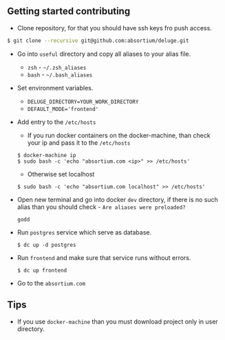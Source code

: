 ## Getting started contributing
* Clone repository, for that you should have ssh keys fro push access.
```bash
$ git clone --recursive git@github.com:absortium/deluge.git
```

* Go into `useful` directory and copy all aliases to your alias file.
  * `zsh` - `~/.zsh_aliases`
  * `bash` - `~/.bash_aliases`
 
* Set environment variables.
  * `DELUGE_DIRECTORY=YOUR_WORK_DIRECTORY` 
  * `DEFAULT_MODE='frontend'`

* Add entry to the `/etc/hosts`
   * If you run docker containers on the docker-machine, than check your ip and pass it to the `/etc/hosts`
   ```
   $ docker-machine ip
   $ sudo bash -c 'echo "absortium.com <ip>" >> /etc/hosts'
   ```
   * Otherwise set localhost
   ```
   $ sudo bash -c 'echo "absortium.com localhost" >> /etc/hosts'
   ```
   
* Open new terminal and go into docker `dev` directory, if there is no such alias than you should check - `Are aliases were preloaded?`
  ```
  godd
  ```

* Run `postgres` service which serve as database.
  ```
  $ dc up -d postgres
  ```
* Run `frontend` and make sure that service runs without errors.
  ```
  $ dc up frontend
  ```

* Go to the `absortium.com`
    
## Tips
* If you use `docker-machine` than you must download project only in user directory.
